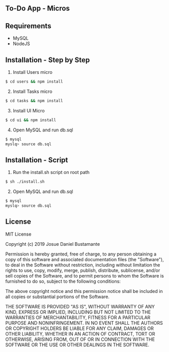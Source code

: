 To-Do App - Micros
---

Requirements
--
- MySQL
- NodeJS

Installation - Step by Step
--
1. Install Users micro
``` bash
$ cd users && npm install
```
2. Install Tasks micro
``` bash
$ cd tasks && npm install
```
3. Install UI Micro
``` bash 
$ cd ui && npm install
```
4. Open MySQL and run db.sql
``` bash
$ mysql
myslq> source db.sql
```

Installation - Script
--
1. Run the install.sh script on root path
``` bash
$ sh ./install.sh
```
2. Open MySQL and run db.sql
``` bash
$ mysql
myslq> source db.sql
```

License
--
MIT License

Copyright (c) 2019 Josue Daniel Bustamante

Permission is hereby granted, free of charge, to any person obtaining a copy of this software and associated documentation files (the "Software"), to deal in the Software without restriction, including without limitation the rights to use, copy, modify, merge, publish, distribute, sublicense, and/or sell copies of the Software, and to permit persons to whom the Software is furnished to do so, subject to the following conditions:

The above copyright notice and this permission notice shall be included in all copies or substantial portions of the Software.

THE SOFTWARE IS PROVIDED "AS IS", WITHOUT WARRANTY OF ANY KIND, EXPRESS OR IMPLIED, INCLUDING BUT NOT LIMITED TO THE WARRANTIES OF MERCHANTABILITY, FITNESS FOR A PARTICULAR PURPOSE AND NONINFRINGEMENT. IN NO EVENT SHALL THE AUTHORS OR COPYRIGHT HOLDERS BE LIABLE FOR ANY CLAIM, DAMAGES OR OTHER LIABILITY, WHETHER IN AN ACTION OF CONTRACT, TORT OR OTHERWISE, ARISING FROM, OUT OF OR IN CONNECTION WITH THE SOFTWARE OR THE USE OR OTHER DEALINGS IN THE SOFTWARE.